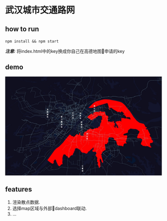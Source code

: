 # 武汉城市交通路网

## how to run

`npm install && npm start`

***注意:*** 将index.html中的key换成你自己在高德地图申请的key

## demo

![demo.png](./demo.png)

## features

1. 渲染散点数据.
2. 选择map区域与外部dashboard联动.
3. ...
